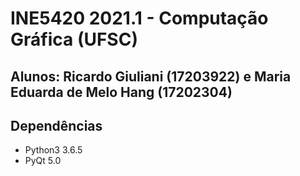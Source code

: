 # INE5420 2021.1 - Computação Gráfica (UFSC)
## Alunos: Ricardo Giuliani (17203922) e Maria Eduarda de Melo Hang (17202304)

## Dependências
- Python3 3.6.5
- PyQt 5.0


